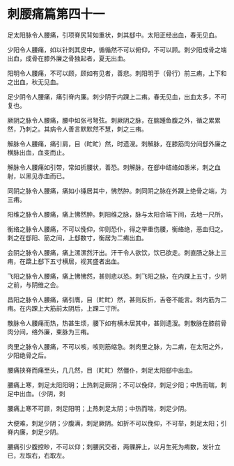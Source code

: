 # 刺腰痛篇第四十一



足太阳脉令人腰痛，引项脊尻背如重状，刺其郄中。太阳正经出血，春无见血。


少阳令人腰痛，如以针刺其皮中，循循然不可以俯仰，不可以顾。刺少阳成骨之端出血，成骨在膝外廉之骨独起者，夏无出血。


阳明令人腰痛，不可以顾，顾如有见者，善悲。刺阳明于（骨行）前三痏，上下和之出血，秋无见血。


足少阴令人腰痛，痛引脊内廉。刺少阴于内踝上二痏。春无见血，出血太多，不可复也。


厥阴之脉令人腰痛，腰中如张弓弩弦。刺厥阴之脉，在腨踵鱼腹之外，循之累累然，乃刺之。其病令人善言默默然不慧，刺之三痏。


解脉令人腰痛，痛引肩，目（盳盳）然，时遗溲。刺解脉，在膝筋肉分间郄外廉之横脉出血，血变而止。


解脉令人腰痛如引带，常如折腰状，善恐。刺解脉，在郄中结络如黍米，刺之血射，以黑见赤血而已。


同阴之脉令人腰痛，痛如小锤居其中，怫然肿。刺同阴之脉在外踝上绝骨之端，为三痏。


阳维之脉令人腰痛，痛上怫然肿。刺阳维之脉，脉与太阳合端下间，去地一尺所。


衡络之脉令人腰痛，不可以俛仰，仰则恐仆，得之举重伤腰，衡络绝，恶血归之。刺之在郄阳、筋之间，上郄数寸，衡居为二痏出血。


会阴之脉令人腰痛，痛上漯漯然汗出。汗干令人欲饮，饮已欲走。刺直肠之脉上三痏，在蹻上郄下五寸横居，视其盛者出血。


飞阳之脉令人腰痛，痛上怫怫然，甚则悲以恐。刺飞阳之脉，在内踝上五寸，少阴之前，与阴维之会。


昌阳之脉令人腰痛，痛引膺，目（盳盳）然，甚则反折，舌卷不能言。刺内筋为二痏。在内踝上大筋前太阴后，上踝二寸所。


散脉令人腰痛而热，热甚生烦，腰下如有横木居其中，甚则遗溲。刺散脉在膝前骨肉分间，络外廉，束脉为三痏。


肉里之脉令人腰痛，不可以咳，咳则筋缩急。刺肉里之脉，为二痏，在太阳之外，少阳绝骨之后。


腰痛挟脊而痛至头，几几然，目（盳盳）然僵仆，刺足太阳郄中出血。


腰痛上寒，刺足太阳阳明；上热刺足厥阴；不可以俛仰，刺足少阳；中热而喘，刺足中出血。（少阴，刺


腰痛上寒不可顾，刺足阳明；上热刺足太阴；中热而喘，刺足少阴。


大便难，刺足少阴；少腹满，刺足厥阴。如折不可以俛仰，不可举，刺足太阳；引脊内廉，刺足少阴。


腰痛引少腹控眇，不可以仰；刺腰尻交者，两髁胛上，以月生死为痏数，发针立已，左取右，右取左。